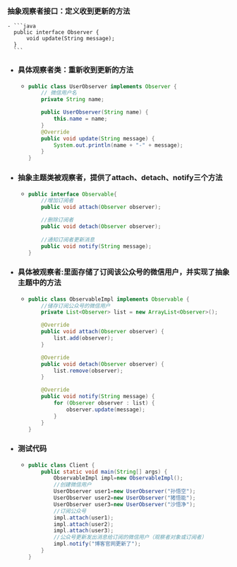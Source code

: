 ### 抽象观察者接口：定义收到更新的方法
	- ```java
	  public interface Observer {
	      void update(String message);
	  }
	  ```
- ### 具体观察者类：重新收到更新的方法
	- ```java
	  public class UserObserver implements Observer {
	      // 微信用户名
	      private String name;
	  
	      public UserObserver(String name) {
	          this.name = name;
	      }
	      @Override
	      public void update(String message) {
	          System.out.println(name + "-" + message);
	      }
	  }
	  ```
- ### 抽象主题类被观察者，提供了attach、detach、notify三个方法
	- ```java
	  public interface Observable{
	      //增加订阅者
	      public void attach(Observer observer);
	  
	      //删除订阅者
	      public void detach(Observer observer);
	      
	      //通知订阅者更新消息
	      public void notify(String message);
	  }
	  ```
- ### 具体被观察者:里面存储了订阅该公众号的微信用户，并实现了抽象主题中的方法
	- ```java
	  public class ObservableImpl implements Observable {
	      //储存订阅公众号的微信用户
	      private List<Observer> list = new ArrayList<Observer>();
	  
	      @Override
	      public void attach(Observer observer) {
	          list.add(observer);
	      }
	  
	      @Override
	      public void detach(Observer observer) {
	          list.remove(observer);
	      }
	  
	      @Override
	      public void notify(String message) {
	          for (Observer observer : list) {
	              observer.update(message);
	          }
	      }
	  }
	  ```
- ### 测试代码
	- ```java
	  public class Client {
	      public static void main(String[] args) {
	          ObservableImpl impl=new ObservableImpl();
	          //创建微信用户
	          UserObserver user1=new UserObserver("孙悟空");
	          UserObserver user2=new UserObserver("猪悟能");
	          UserObserver user3=new UserObserver("沙悟净");
	          //订阅公众号
	          impl.attach(user1);
	          impl.attach(user2);
	          impl.attach(user3);
	          //公众号更新发出消息给订阅的微信用户（观察者对象或订阅者）
	          impl.notify("博客官网更新了");
	      }
	  }
	  ```